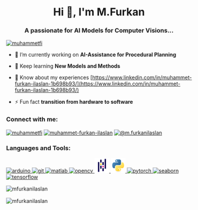 <h1 align="center">Hi 👋, I'm M.Furkan</h1>
<h3 align="center">A passionate for AI Models for Computer Visions...</h3>

<p align="left"> <a href="https://twitter.com/muhammetfi" target="blank"><img src="https://img.shields.io/twitter/follow/muhammetfi?logo=twitter&style=for-the-badge" alt="muhammetfi" /></a> </p>

- 🔭 I’m currently working on **AI-Assistance for Procedural Planning**

- 🌱 Keep learning **New Models and Methods**

- 📄 Know about my experiences [https://www.linkedin.com/in/muhammet-furkan-ilaslan-1b698b93/](https://www.linkedin.com/in/muhammet-furkan-ilaslan-1b698b93/)

- ⚡ Fun fact **transition from hardware to software**

<h3 align="left">Connect with me:</h3>
<p align="left">
<a href="https://twitter.com/muhammetfi" target="blank"><img align="center" src="https://raw.githubusercontent.com/rahuldkjain/github-profile-readme-generator/master/src/images/icons/Social/twitter.svg" alt="muhammetfi" height="30" width="40" /></a>
<a href="https://linkedin.com/in/muhammet-furkan-ilaslan" target="blank"><img align="center" src="https://raw.githubusercontent.com/rahuldkjain/github-profile-readme-generator/master/src/images/icons/Social/linked-in-alt.svg" alt="muhammet-furkan-ilaslan" height="30" width="40" /></a>
<a href="https://medium.com/@m.furkanilaslan" target="blank"><img align="center" src="https://raw.githubusercontent.com/rahuldkjain/github-profile-readme-generator/master/src/images/icons/Social/medium.svg" alt="@m.furkanilaslan" height="30" width="40" /></a>
</p>

<h3 align="left">Languages and Tools:</h3>
<p align="left"> <a href="https://www.arduino.cc/" target="_blank" rel="noreferrer"> <img src="https://cdn.worldvectorlogo.com/logos/arduino-1.svg" alt="arduino" width="40" height="40"/> </a> <a href="https://git-scm.com/" target="_blank" rel="noreferrer"> <img src="https://www.vectorlogo.zone/logos/git-scm/git-scm-icon.svg" alt="git" width="40" height="40"/> </a> <a href="https://www.mathworks.com/" target="_blank" rel="noreferrer"> <img src="https://upload.wikimedia.org/wikipedia/commons/2/21/Matlab_Logo.png" alt="matlab" width="40" height="40"/> </a> <a href="https://opencv.org/" target="_blank" rel="noreferrer"> <img src="https://www.vectorlogo.zone/logos/opencv/opencv-icon.svg" alt="opencv" width="40" height="40"/> </a> <a href="https://pandas.pydata.org/" target="_blank" rel="noreferrer"> <img src="https://raw.githubusercontent.com/devicons/devicon/2ae2a900d2f041da66e950e4d48052658d850630/icons/pandas/pandas-original.svg" alt="pandas" width="40" height="40"/> </a> <a href="https://www.python.org" target="_blank" rel="noreferrer"> <img src="https://raw.githubusercontent.com/devicons/devicon/master/icons/python/python-original.svg" alt="python" width="40" height="40"/> </a> <a href="https://pytorch.org/" target="_blank" rel="noreferrer"> <img src="https://www.vectorlogo.zone/logos/pytorch/pytorch-icon.svg" alt="pytorch" width="40" height="40"/> </a> <a href="https://seaborn.pydata.org/" target="_blank" rel="noreferrer"> <img src="https://seaborn.pydata.org/_images/logo-mark-lightbg.svg" alt="seaborn" width="40" height="40"/> </a> <a href="https://www.tensorflow.org" target="_blank" rel="noreferrer"> <img src="https://www.vectorlogo.zone/logos/tensorflow/tensorflow-icon.svg" alt="tensorflow" width="40" height="40"/> </a> </p>

<p><img align="center" src="https://github-readme-stats.vercel.app/api/top-langs?username=mfurkanilaslan&show_icons=true&locale=en&layout=compact" alt="mfurkanilaslan" /></p>

<p><img align="center" src="https://github-readme-streak-stats.herokuapp.com/?user=mfurkanilaslan&" alt="mfurkanilaslan" /></p>
